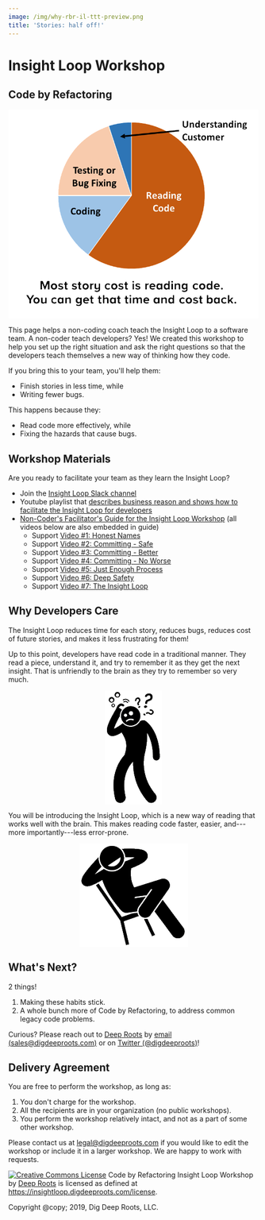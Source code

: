 ```yaml
---
image: /img/why-rbr-il-ttt-preview.png
title: 'Stories: half off!'
---
```

# Insight Loop Workshop
## Code by Refactoring

<img src="/img/why-rbr-il-ttt.png" title="business reason to do this" style="display:block; margin: 0 auto;">

This page helps a non-coding coach teach the Insight Loop to a software team. A non-coder teach developers? Yes! We created this workshop to help you set up the right situation and ask the right questions so that the developers teach themselves a new way of thinking how they code. 

If you bring this to your team, you'll help them:

* Finish stories in less time, while
* Writing fewer bugs.

This happens because they:

* Read code more effectively, while
* Fixing the hazards that cause bugs.

## Workshop Materials

Are you ready to facilitate your team as they learn the Insight Loop?

  * Join the [Insight Loop Slack channel](https://join.slack.com/t/insightloop/shared_invite/enQtNzg3MzkwNTY0NTEzLWI4NTRmODc3YWJkY2MwNjZjNDU4YjM4ZWQzNmFiNDQ0OTVjZmI5YjQ1MmE2MDQ4ODdhYmQwZjc1MzU2YTFlNjY) <br>
  * Youtube playlist that [describes business reason and shows how to facilitate the Insight Loop for developers](https://www.youtube.com/playlist?list=PLe6OWl1RXGEMNbGTwEZlr4vqlnrko7aq6) <br>
  * [Non-Coder's Facilitator's Guide for the Insight Loop Workshop](/dl/facilitator-guide.pdf) (all videos below are also embedded in guide) <br>
    * Support [Video #1: Honest Names](/dl/Video1-HonestNames.mp4)
    * Support [Video #2: Committing - Safe](/dl/Video2-Committing-Safe.mp4)
    * Support [Video #3: Committing - Better](/dl/Video3-Committing-Better.mp4)
    * Support [Video #4: Committing - No Worse](/dl/Video4-Committing-NoWorse.mp4)
    * Support [Video #5: Just Enough Process](/dl/Video5-Committing-JustEnoughProcess.mp4)
    * Support [Video #6: Deep Safety](/dl/Video6-Committing-DeepSafety.mp4)
    * Support [Video #7: The Insight Loop](/dl/Video7-TheInsightLoop.mp4)

## Why Developers Care


The Insight Loop reduces time for each story, reduces bugs, reduces cost of future stories, and makes it less frustrating for them! 

Up to this point, developers have read code in a traditional manner. They read a piece, understand it, and try to remember it as they get the next insight. That is unfriendly to the brain as they try to remember so very much.

<img src="/img/ReadingCode-Trad.PNG" title="traditional code reading" style="display:block; margin: 0 auto;">

You will be introducing the Insight Loop, which is a new way of reading that works well with the brain. This makes reading code faster, easier, and---more importantly---less error-prone.

<img src="/img/ReadingCode-InsightLoop.PNG" title="new code reading" style="display:block; margin: 0 auto;">

## What's Next?

2 things!

  1. Making these habits stick.
  2. A whole bunch more of Code by Refactoring, to address common legacy code problems.

Curious? Please reach out to [Deep Roots](https://www.digdeeproots.com/) by [email (sales@digdeeproots.com)](mailto:sales@digdeeproots.com) or on [Twitter (@digdeeproots)](https://twitter.com/digdeeproots)!

## Delivery Agreement

You are free to perform the workshop, as long as:

1. You don't charge for the workshop.
2. All the recipients are in your organization (no public workshops).
3. You perform the workshop relatively intact, and not as a part of some other workshop.

Please contact us at [legal@digdeeproots.com](mailto:legal@digdeeproots.com) if you would like to edit the workshop or include it in a larger workshop. We are happy to work with requests.

<p class="begin legal"><a rel="license" href="http://creativecommons.org/licenses/by-nc-nd/4.0/"><img alt="Creative Commons License" style="border-width:0" src="https://i.creativecommons.org/l/by-nc-nd/4.0/80x15.png" /></a> <span xmlns:dct="http://purl.org/dc/terms/" property="dct:title">Code by Refactoring Insight Loop Workshop</span> by <a xmlns:cc="http://creativecommons.org/ns#" href="https://www.digdeeproots.com/" property="cc:attributionName" rel="cc:attributionURL">Deep Roots</a> is licensed as defined at <a xmlns:cc="http://creativecommons.org/ns#" href="https://insightloop.digdeeproots.com/license" rel="cc:morePermissions">https://insightloop.digdeeproots.com/license</a>.</p>

<p class="legal">Copyright @copy; 2019, Dig Deep Roots, LLC.</p>
